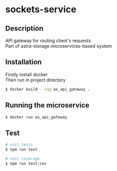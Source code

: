 # sockets-service

## Description

API gateway for routing client's requests\
Part of astra-storage microservices-based system

## Installation

Firstly install docker\
Then run in project directory

```bash
$ docker build --tag as_api_gateway .
```

## Running the microservice

```bash
$ docker run as_api_gateway
```

## Test

```bash
# unit tests
$ npm run test

# test coverage
$ npm run test:cov
```

